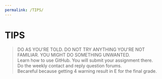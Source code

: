```yaml
---
permalink: /TIPS/
---
```

# TIPS
> DO AS YOU'RE TOLD. DO NOT TRY ANYTHING YOU'RE NOT FAMILIAR. YOU MIGHT DO SOMETHING UNWANTED. <br>
> Learn how to use GitHub. You will submit your assignment there. <br>
> Do the weekly contact and reply question forums. <br>
> Becareful because getting 4 warning result in E for the final grade.